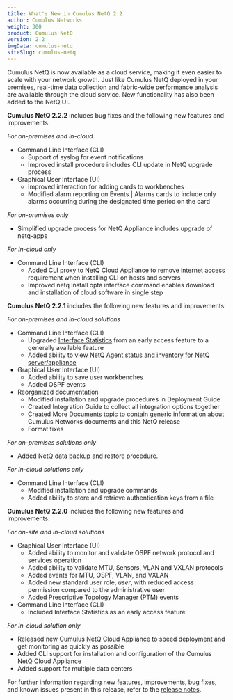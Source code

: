 ```yaml
---
title: What's New in Cumulus NetQ 2.2
author: Cumulus Networks
weight: 300
product: Cumulus NetQ
version: 2.2
imgData: cumulus-netq
siteSlug: cumulus-netq
---
```


Cumulus NetQ is now available as a cloud service, making it even easier
to scale with your network growth. Just like Cumulus NetQ deployed in
your premises, real-time data collection and fabric-wide performance
analysis are available through the cloud service. New functionality has
also been added to the NetQ UI.

**Cumulus NetQ 2.2.2** includes bug fixes and the following new features and improvements:

*For on-premises and in-cloud*

- Command Line Interface (CLI)
   - Support of syslog for event notifications
   - Improved install procedure includes CLI update in NetQ upgrade process
- Graphical User Interface (UI)
   - Improved interaction for adding cards to workbenches
   - Modified alarm reporting on Events | Alarms cards to include only alarms occurring during the designated time period on the card

*For on-premises only*

- Simplified upgrade process for NetQ Appliance includes upgrade of netq-apps

*For in-cloud only*

- Command Line Interface (CLI)
   - Added CLI proxy to NetQ Cloud Appliance to remove internet access requirement when installing CLI on hosts and servers
   - Improved netq install opta interface command enables download and installation of cloud software in single step

**Cumulus NetQ 2.2.1** includes the following new features and improvements:

*For on-premises and in-cloud solutions*

- Command Line Interface (CLI)
   - Upgraded [Interface Statistics](/cumulus-netq/Cumulus-NetQ-CLI-User-Guide/Monitor-Switch-Hardware-and-Software/#view-interface-statistics) from an early access feature to a generally available feature
   - Added ability to view [NetQ Agent status and inventory for NetQ server/appliance](/cumulus-netq/Cumulus-NetQ-CLI-User-Guide/Manage-Netq-Agents)
- Graphical User Interface (UI)
   - Added ability to save user workbenches
   - Added OSPF events
- Reorganized documentation
   - Modified installation and upgrade procedures in Deployment Guide
   - Created Integration Guide to collect all integration options together
   - Created More Documents topic to contain generic information about Cumulus Networks documents and this NetQ release
   - Format fixes

*For on-premises solutions only*

- Added NetQ data backup and restore procedure.

*For in-cloud solutions only*

- Command Line Interface (CLI)
   - Modified installation and upgrade commands
   - Added ability to store and retrieve authentication keys from a file

**Cumulus NetQ 2.2.0** includes the following new features and
improvements:

*For on-site and in-cloud solutions*

  - Graphical User Interface (UI)
      - Added ability to monitor and validate OSPF network protocol and
        services operation
      - Added ability to validate MTU, Sensors, VLAN and VXLAN protocols
      - Added events for MTU, OSPF, VLAN, and VXLAN
      - Added new standard user role, *user*, with reduced access
        permission compared to the administrative user
      - Added Prescriptive Topology Manager (PTM) events
  - Command Line Interface (CLI)
      - Included Interface Statistics as an early access feature

*For in-cloud solution only*

  - Released new Cumulus NetQ Cloud Appliance to speed deployment and
    get monitoring as quickly as possible
  - Added CLI support for installation and configuration of the Cumulus
    NetQ Cloud Appliance
  - Added support for multiple data centers

For further information regarding new features, improvements, bug fixes, and known issues present in this release, refer to the [release notes](https://support.cumulusnetworks.com/hc/en-us/articles/360025451374).
